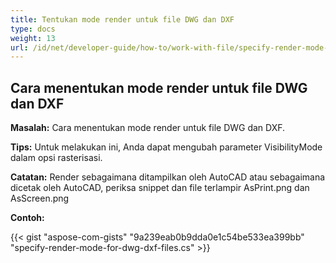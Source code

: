 ```yaml
---
title: Tentukan mode render untuk file DWG dan DXF
type: docs
weight: 13
url: /id/net/developer-guide/how-to/work-with-file/specify-render-mode-for-dwg-dxf-files/
---
```



## **Cara menentukan mode render untuk file DWG dan DXF**

**Masalah:** Cara menentukan mode render untuk file DWG dan DXF.

**Tips:** Untuk melakukan ini, Anda dapat mengubah parameter VisibilityMode dalam opsi rasterisasi.

**Catatan:** Render sebagaimana ditampilkan oleh AutoCAD atau sebagaimana dicetak oleh AutoCAD, periksa snippet dan file terlampir AsPrint.png dan AsScreen.png

**Contoh:**

{{< gist "aspose-com-gists" "9a239eab0b9dda0e1c54be533ea399bb" "specify-render-mode-for-dwg-dxf-files.cs" >}}
